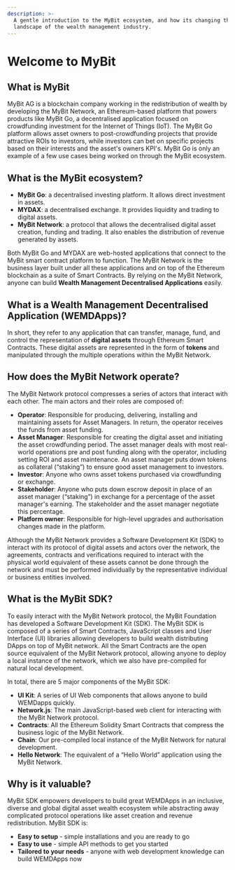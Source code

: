 ```yaml
---
description: >-
  A gentle introduction to the MyBit ecosystem, and how its changing the
  landscape of the wealth management industry.
---
```


# Welcome to MyBit

## What is MyBit

MyBit AG is a blockchain company working in the redistribution of wealth by developing the MyBit Network, an Ethereum-based platform that powers products like MyBit Go, a decentralised application focused on crowdfunding investment for the Internet of Things \(IoT\). The MyBit Go platform allows asset owners to post-crowdfunding projects that provide attractive ROIs to investors, while investors can bet on specific projects based on their interests and the asset's owners KPI's. MyBit Go is only an example of a few use cases being worked on through the MyBit ecosystem.

## What is the MyBit ecosystem?

* **MyBit Go**: a decentralised investing platform. It allows direct investment in assets.
* **MYDAX**: a decentralised exchange. It provides liquidity and trading to digital assets. 
* **MyBit Network**: a protocol that allows the decentralised digital asset creation, funding and trading. It also enables the distribution of revenue generated by assets. 

Both MyBit Go and MYDAX are web-hosted applications that connect to the MyBit smart contract platform to function. The MyBit Network is the business layer built under all these applications and on top of the Ethereum blockchain as a suite of Smart Contracts. By relying on the MyBit Network, anyone can build **Wealth Management Decentralised Applications** easily.

## What is a Wealth Management Decentralised Application \(WEMDApps\)?

In short, they refer to any application that can transfer, manage, fund, and control the representation of **digital assets** through Ethereum Smart Contracts. These digital assets are represented in the form of **tokens** and manipulated through the multiple operations within the MyBit Network.

## How does the MyBit Network operate?

The MyBit Network protocol compresses a series of actors that interact with each other. The main actors and their roles are composed of:

* **Operator**: Responsible for producing, delivering, installing and maintaining assets for Asset Managers. In return, the operator receives the funds from asset funding.
* **Asset Manager**: Responsible for creating the digital asset and initiating the asset crowdfunding period. The asset manager deals with most real-world operations pre and post funding along with the operator, including setting ROI and asset maintenance. An asset manager puts down tokens as collateral \(“staking”\) to ensure good asset management to investors.    
* **Investor**: Anyone who owns asset tokens purchased via crowdfunding or exchange.
* **Stakeholder**: Anyone who puts down escrow deposit in place of an asset manager \(“staking”\) in exchange for a percentage of the asset manager's earning. The stakeholder and the asset manager negotiate this percentage.   
* **Platform owner**: Responsible for high-level upgrades and authorisation changes made in the platform.

Although the MyBit Network provides a Software Development Kit \(SDK\) to interact with its protocol of digital assets and actors over the network, the agreements, contracts and verifications required to interact with the physical world equivalent of these assets cannot be done through the network and must be performed individually by the representative individual or business entities involved.

## What is the MyBit SDK?

To easily interact with the MyBit Network protocol, the MyBit Foundation has developed a Software Development Kit \(SDK\). The MyBit SDK is composed of a series of Smart Contracts, JavaScript classes and User Interface \(UI\) libraries allowing developers to build wealth distributing DApps on top of MyBit network. All the Smart Contracts are the open source equivalent of the MyBit Network protocol, allowing anyone to deploy a local instance of the network, which we also have pre-compiled for natural local development.

In total, there are 5 major components of the MyBit SDK:

* **UI Kit**: A series of UI Web components that allows anyone to build WEMDapps quickly.
* **Network.js**: The main JavaScript-based web client for interacting with the MyBit Network protocol.
* **Contracts**: All the Ethereum Solidity Smart Contracts that compress the business logic of the MyBit Network.
* **Chain**: Our pre-compiled local instance of the MyBit Network for natural development.
* **Hello Network**: The equivalent of a “Hello World” application using the MyBit Network.

## Why is it valuable?

MyBit SDK empowers developers to build great WEMDApps in an inclusive, diverse and global digital asset wealth ecosystem while abstracting away complicated protocol operations like asset creation and revenue redistribution. MyBit SDK is:

* **Easy to setup** - simple installations and you are ready to go
* **Easy to use** - simple API methods to get you started
* **Tailored to your needs** - anyone with web development knowledge can build WEMDApps now

